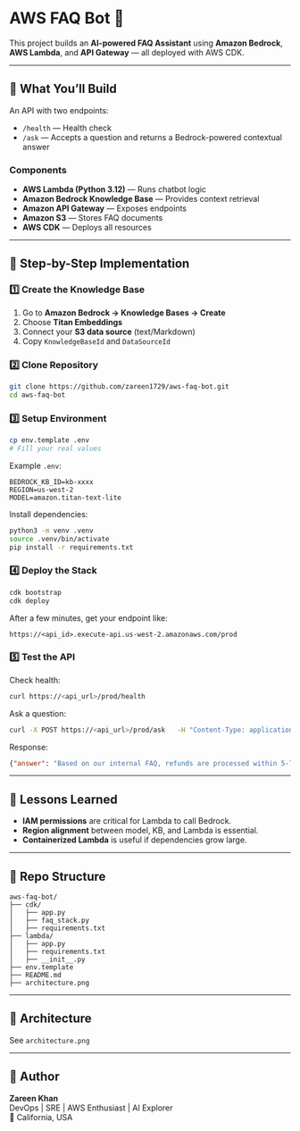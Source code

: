 # AWS FAQ Bot 🤖

This project builds an **AI-powered FAQ Assistant** using **Amazon Bedrock**, **AWS Lambda**, and **API Gateway** — all deployed with AWS CDK.

---

## 🚀 What You’ll Build

An API with two endpoints:

- `/health` — Health check
- `/ask` — Accepts a question and returns a Bedrock-powered contextual answer

### Components
- **AWS Lambda (Python 3.12)** — Runs chatbot logic  
- **Amazon Bedrock Knowledge Base** — Provides context retrieval  
- **Amazon API Gateway** — Exposes endpoints  
- **Amazon S3** — Stores FAQ documents  
- **AWS CDK** — Deploys all resources

---

## 🧠 Step-by-Step Implementation

### 1️⃣ Create the Knowledge Base
1. Go to **Amazon Bedrock → Knowledge Bases → Create**
2. Choose **Titan Embeddings**
3. Connect your **S3 data source** (text/Markdown)
4. Copy `KnowledgeBaseId` and `DataSourceId`

### 2️⃣ Clone Repository
```bash
git clone https://github.com/zareen1729/aws-faq-bot.git
cd aws-faq-bot
```

### 3️⃣ Setup Environment
```bash
cp env.template .env
# Fill your real values
```

Example `.env`:
```
BEDROCK_KB_ID=kb-xxxx
REGION=us-west-2
MODEL=amazon.titan-text-lite
```

Install dependencies:
```bash
python3 -m venv .venv
source .venv/bin/activate
pip install -r requirements.txt
```

### 4️⃣ Deploy the Stack
```bash
cdk bootstrap
cdk deploy
```

After a few minutes, get your endpoint like:
```
https://<api_id>.execute-api.us-west-2.amazonaws.com/prod
```

### 5️⃣ Test the API
Check health:
```bash
curl https://<api_url>/prod/health
```

Ask a question:
```bash
curl -X POST https://<api_url>/prod/ask   -H "Content-Type: application/json"   -d '{"question": "What are the refund policies?"}'
```

Response:
```json
{"answer": "Based on our internal FAQ, refunds are processed within 5-7 business days."}
```

---

## 🧩 Lessons Learned

- **IAM permissions** are critical for Lambda to call Bedrock.
- **Region alignment** between model, KB, and Lambda is essential.
- **Containerized Lambda** is useful if dependencies grow large.

---

## 📂 Repo Structure
```
aws-faq-bot/
├── cdk/
│   ├── app.py
│   ├── faq_stack.py
│   ├── requirements.txt
├── lambda/
│   ├── app.py
│   ├── requirements.txt
│   ├── __init__.py
├── env.template
├── README.md
├── architecture.png
```

---

## 🧱 Architecture
See `architecture.png`

---

## 👏 Author
**Zareen Khan**  
DevOps | SRE | AWS Enthusiast | AI Explorer  
📍 California, USA
